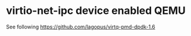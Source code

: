 virtio-net-ipc device enabled QEMU
======================

See following
https://github.com/lagopus/virtq-pmd-dpdk-1.6
